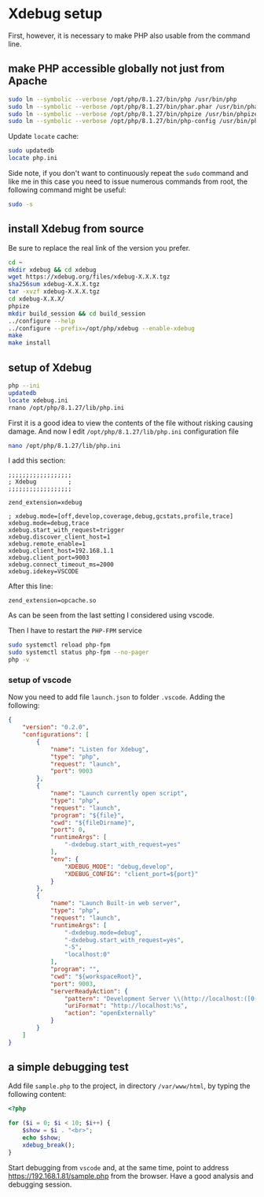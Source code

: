 # Xdebug setup

First, however, it is necessary to make PHP also usable from the command line.

## make PHP accessible globally not just from Apache

```bash
sudo ln --symbolic --verbose /opt/php/8.1.27/bin/php /usr/bin/php
sudo ln --symbolic --verbose /opt/php/8.1.27/bin/phar.phar /usr/bin/phar
sudo ln --symbolic --verbose /opt/php/8.1.27/bin/phpize /usr/bin/phpize
sudo ln --symbolic --verbose /opt/php/8.1.27/bin/php-config /usr/bin/php-config
```

Update `locate` cache:

```bash
sudo updatedb
locate php.ini
```

Side note, if you don't want to continuously repeat the `sudo` command and like me in this case you need to issue numerous commands from root, the following command might be useful:

```bash
sudo -s
```

## install Xdebug from source

Be sure to replace the real link of the version you prefer.

```bash
cd ~
mkdir xdebug && cd xdebug
wget https://xdebug.org/files/xdebug-X.X.X.tgz
sha256sum xdebug-X.X.X.tgz
tar -xvzf xdebug-X.X.X.tgz
cd xdebug-X.X.X/
phpize
mkdir build_session && cd build_session
../configure --help
../configure --prefix=/opt/php/xdebug --enable-xdebug
make
make install
```

## setup of Xdebug

```bash
php --ini
updatedb
locate xdebug.ini
rnano /opt/php/8.1.27/lib/php.ini
```

First it is a good idea to view the contents of the file without risking causing damage.
And now I edit `/opt/php/8.1.27/lib/php.ini` configuration file

```bash
nano /opt/php/8.1.27/lib/php.ini
```

I add this section:

```text
;;;;;;;;;;;;;;;;;;
; Xdebug         ;
;;;;;;;;;;;;;;;;;;

zend_extension=xdebug

; xdebug.mode=[off,develop,coverage,debug,gcstats,profile,trace]
xdebug.mode=debug,trace
xdebug.start_with_request=trigger
xdebug.discover_client_host=1
xdebug.remote_enable=1
xdebug.client_host=192.168.1.1
xdebug.client_port=9003
xdebug.connect_timeout_ms=2000
xdebug.idekey=VSCODE
```

After this line:

```text
zend_extension=opcache.so
```

As can be seen from the last setting I considered using vscode.

Then I have to restart the `PHP-FPM` service

```bash
sudo systemctl reload php-fpm
sudo systemctl status php-fpm --no-pager
php -v
```

### setup of vscode

Now you need to add file `launch.json` to folder `.vscode`.
Adding the following:

```json
{
    "version": "0.2.0",
    "configurations": [
        {
            "name": "Listen for Xdebug",
            "type": "php",
            "request": "launch",
            "port": 9003
        },
        {
            "name": "Launch currently open script",
            "type": "php",
            "request": "launch",
            "program": "${file}",
            "cwd": "${fileDirname}",
            "port": 0,
            "runtimeArgs": [
                "-dxdebug.start_with_request=yes"
            ],
            "env": {
                "XDEBUG_MODE": "debug,develop",
                "XDEBUG_CONFIG": "client_port=${port}"
            }
        },
        {
            "name": "Launch Built-in web server",
            "type": "php",
            "request": "launch",
            "runtimeArgs": [
                "-dxdebug.mode=debug",
                "-dxdebug.start_with_request=yes",
                "-S",
                "localhost:0"
            ],
            "program": "",
            "cwd": "${workspaceRoot}",
            "port": 9003,
            "serverReadyAction": {
                "pattern": "Development Server \\(http://localhost:([0-9]+)\\) started",
                "uriFormat": "http://localhost:%s",
                "action": "openExternally"
            }
        }
    ]
}
```

## a simple debugging test

Add file `sample.php` to the project, in directory `/var/www/html`, by typing the following content:

```php
<?php

for ($i = 0; $i < 10; $i++) {
    $show = $i . "<br>";
    echo $show;
    xdebug_break();
}
```

Start debugging from `vscode` and, at the same time, point to address <https://192.168.1.81/sample.php> from the browser.
Have a good analysis and debugging session.
